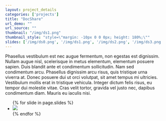 ```yaml
---
layout: project_details
categories: ['projects']
title: "DocShare"
url_demo: ""
url_source: ""
thumbnail: "/img/ds1.png"
thumbnail_style: "style=\"margin: -10px 0 0 0px; height: 180%;\""
slides: ['/img/ds0.png', '/img/ds1.png', '/img/ds2.png', '/img/ds3.png']
---
```


Phasellus vestibulum est nec augue fermentum, non egestas est dignissim. Nullam augue nisl, scelerisque in metus elementum, elementum posuere sapien. Duis blandit ante et condimentum sollicitudin. Nam sed condimentum arcu. Phasellus dignissim arcu risus, quis tristique urna viverra at. Donec posuere dui ut orci volutpat, sit amet tempus mi ultricies. Vestibulum mollis erat in tristique vehicula. Integer dictum felis risus, eu tempor dui molestie vitae. Cras velit tortor, gravida vel justo nec, dapibus condimentum diam. Mauris eu iaculis nisi.

<ul class="bxslider">
    {% for slide in page.slides %}
    <li><img src="{{ slide }}"></li>
    {% endfor %}
</ul>

<script type="text/javascript">
    $(document).ready(function() {
      $('.bxslider').bxSlider();
    });
</script>
